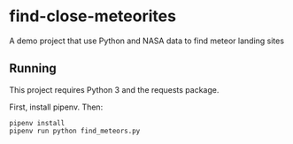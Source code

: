 # find-close-meteorites
A demo project that use Python and NASA data to find meteor landing sites

## Running

This project requires Python 3 and the requests package.

First, install pipenv. Then:

```
pipenv install
pipenv run python find_meteors.py
```
